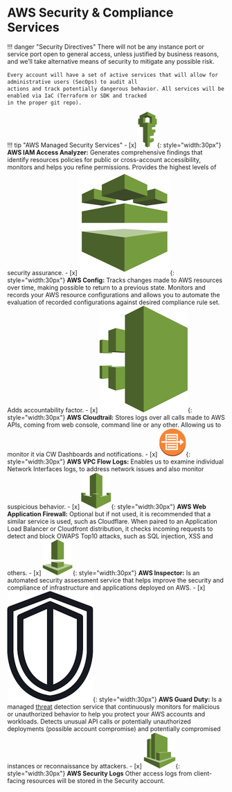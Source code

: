 # AWS Security & Compliance Services

!!! danger "Security Directives"
    There will not be any instance port or service port open to general access, unless justified by business reasons, 
    and we’ll take alternative means of security to mitigate any possible risk.
    
    Every account will have a set of active services that will allow for administrative users (SecOps) to audit all 
    actions and track potentially dangerous behavior. All services will be enabled via IaC (Terraform or SDK and tracked
    in the proper git repo).

!!! tip "AWS Managed Security Services"
    - [x] ![aws-service](../../assets/images/icons/aws-emojipack/SecurityIdentityCompliance_IAM.png){: style="width:30px"}
        **AWS IAM Access Analyzer:** Generates comprehensive findings that identify resources policies for public or 
        cross-account accessibility, monitors and helps you refine permissions. Provides the highest levels of security assurance.
    - [x] ![aws-service](../../assets/images/icons/aws-emojipack/SecurityIdentityCompliance_Config.png){: style="width:30px"}
        **AWS Config:** Tracks changes made to AWS resources over time, making possible to return to a previous state.
         Monitors and records your AWS resource configurations and allows you to automate the evaluation of recorded
          configurations against desired compliance rule set. Adds accountability factor.
    - [x] ![aws-service](../../assets/images/icons/aws-emojipack/SecurityIdentityCompliance_CloudTrail.png){: style="width:30px"}
        **AWS Cloudtrail:** Stores logs over all calls made to AWS APIs, coming from web console, command line or any
         other. Allowing us to monitor it via CW Dashboards and notifications.
    - [x] ![aws-service](../../assets/images/icons/aws-emojipack/NetworkingContentDelivery_AmazonVPC_flowlogs.png){: style="width:30px"}
        **AWS VPC Flow Logs:** Enables us to examine individual Network Interfaces logs, to address network issues and
         also monitor suspicious behavior.
    - [x] ![aws-service](../../assets/images/icons/aws-emojipack/SecurityIdentityCompliance_AWSWAF.png){: style="width:30px"}
        **AWS Web Application Firewall:** Optional but if not used, it is recommended that a similar service is used,
         such as Cloudflare. When paired to an Application Load Balancer or Cloudfront distribution, it checks incoming
          requests to detect and block OWAPS Top10 attacks, such as SQL injection, XSS and others. 
    - [x] ![aws-service](../../assets/images/icons/aws-emojipack/SecurityIdentityCompliance_AmazonInspector.png){: style="width:30px"} 
        **AWS Inspector:**  Is an automated security assessment service that helps improve the security and compliance
         of infrastructure and applications deployed on AWS. 
    - [x] ![aws-service](../../assets/images/icons/aws-emojipack/SecurityIdentityCompliance_AmazonGuardDuty.png){: style="width:30px"}
        **AWS Guard Duty:** Is a managed [threat](https://youtu.be/czsuZXQvD8E?t=947) detection service that
         continuously monitors for malicious or unauthorized behavior to help you protect your AWS accounts and
          workloads. Detects unusual API calls or potentially unauthorized deployments (possible account compromise)
           and potentially compromised instances or reconnaissance by attackers.
    - [x] ![aws-service](../../assets/images/icons/aws-emojipack/ManagementTools_AmazonCloudWatch.png){: style="width:30px"}
        **AWS Security Logs** Other access logs from client-facing resources will be stored in the Security account.